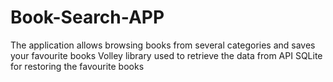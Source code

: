 # Book-Search-APP
The application allows browsing books from several categories and saves your favourite books
Volley library used to retrieve the data from API 
SQLite for restoring the favourite books
